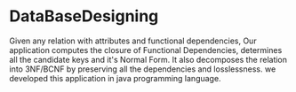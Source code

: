 # DataBaseDesigning
Given any relation with attributes and functional dependencies, Our application computes the closure of Functional Dependencies, determines all the candidate keys and it's Normal Form. It also decomposes the relation into 3NF/BCNF by preserving all the dependencies and losslessness. we developed this application in java programming language.
